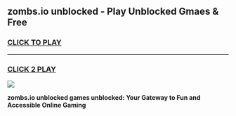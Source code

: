 
## zombs.io unblocked - Play Unblocked Gmaes & Free
<h3>
<a href="https://news.freeplayer.one?title=zombs.io_unblocked&ref=23F">CLICK TO PLAY</a></h3>
<hr>

<h3>
<a href="https://news.freeplayer.one?title=zombs.io_unblocked&ref=23F">CLICK 2 PLAY</a>
  
</h3>

<a href="https://news.freeplayer.one?title=zombs.io_unblocked&ref=23F/"><img src="https://clearcache.store/games.png"></a>


**zombs.io unblocked games unblocked: Your Gateway to Fun and Accessible Online Gaming**
